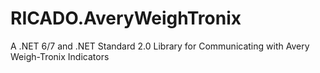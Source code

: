# RICADO.AveryWeighTronix
A .NET 6/7 and .NET Standard 2.0 Library for Communicating with Avery Weigh-Tronix Indicators
